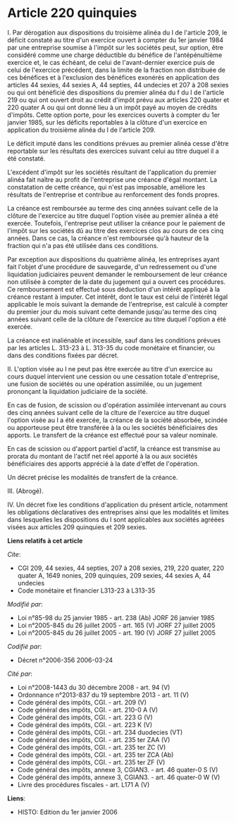 # Article 220 quinquies

I. Par dérogation aux dispositions du troisième alinéa du I de l'article 209, le déficit constaté au titre d'un exercice
ouvert à compter du 1er janvier 1984 par une entreprise soumise à l'impôt sur les sociétés peut, sur option, être considéré
comme une charge déductible du bénéfice de l'antépénultième exercice et, le cas échéant, de celui de l'avant-dernier exercice
puis de celui de l'exercice précédent, dans la limite de la fraction non distribuée de ces bénéfices et à l'exclusion des
bénéfices exonérés en application des articles 44 sexies, 44 sexies A, 44 septies, 44 undecies et 207 à 208 sexies ou qui ont
bénéficié des dispositions du premier alinéa du f du I de l'article 219 ou qui ont ouvert droit au crédit d'impôt prévu aux
articles 220 quater et 220 quater A ou qui ont donné lieu à un impôt payé au moyen de crédits d'impôts. Cette option porte,
pour les exercices ouverts à compter du 1er janvier 1985, sur les déficits reportables à la clôture d'un exercice en
application du troisième alinéa du I de l'article 209.

Le déficit imputé dans les conditions prévues au premier alinéa cesse d'être reportable sur les résultats des exercices
suivant celui au titre duquel il a été constaté.

L'excédent d'impôt sur les sociétés résultant de l'application du premier alinéa fait naître au profit de l'entreprise une
créance d'égal montant. La constatation de cette créance, qui n'est pas imposable, améliore les résultats de l'entreprise et
contribue au renforcement des fonds propres.

La créance est remboursée au terme des cinq années suivant celle de la clôture de l'exercice au titre duquel l'option visée
au premier alinéa a été exercée. Toutefois, l'entreprise peut utiliser la créance pour le paiement de l'impôt sur les
sociétés dû au titre des exercices clos au cours de ces cinq années. Dans ce cas, la créance n'est remboursée qu'à hauteur de
la fraction qui n'a pas été utilisée dans ces conditions.

Par exception aux dispositions du quatrième alinéa, les entreprises ayant fait l'objet d'une procédure de sauvegarde, d'un
redressement ou d'une liquidation judiciaires peuvent demander le remboursement de leur créance non utilisée à compter de la
date du jugement qui a ouvert ces procédures. Ce remboursement est effectué sous déduction d'un intérêt appliqué à la créance
restant à imputer. Cet intérêt, dont le taux est celui de l'intérêt légal applicable le mois suivant la demande de
l'entreprise, est calculé à compter du premier jour du mois suivant cette demande jusqu'au terme des cinq années suivant
celle de la clôture de l'exercice au titre duquel l'option a été exercée.

La créance est inaliénable et incessible, sauf dans les conditions prévues par les articles L. 313-23 à L. 313-35 du code
monétaire et financier, ou dans des conditions fixées par décret.

II. L'option visée au I ne peut pas être exercée au titre d'un exercice au cours duquel intervient une cession ou une
cessation totale d'entreprise, une fusion de sociétés ou une opération assimilée, ou un jugement prononçant la liquidation
judiciaire de la société.

En cas de fusion, de scission ou d'opération assimilée intervenant au cours des cinq années suivant celle de la cl<cb>ture de
l'exercice au titre duquel l'option visée au I a été exercée, la créance de la société absorbée, scindée ou apporteuse peut
être transférée à la ou les sociétés bénéficiaires des apports. Le transfert de la créance est effectué pour sa valeur
nominale.

En cas de scission ou d'apport partiel d'actif, la créance est transmise au prorata du montant de l'actif net réel apporté à
la ou aux sociétés bénéficiaires des apports apprécié à la date d'effet de l'opération.

Un décret précise les modalités de transfert de la créance.

III. (Abrogé).

IV. Un décret fixe les conditions d'application du présent article, notamment les obligations déclaratives des entreprises
ainsi que les modalités et limites dans lesquelles les dispositions du I sont applicables aux sociétés agréées visées aux
articles 209 quinquies et 209 sexies.

</cb>

**Liens relatifs à cet article**

_Cite_:

  - CGI 209, 44 sexies, 44 septies, 207 à 208 sexies, 219, 220 quater, 220 quater A, 1649 nonies, 209 quinquies, 209 sexies, 44 sexies A, 44 undecies
  - Code monétaire et financier L313-23 à L313-35

_Modifié par_:

  - Loi n°85-98 du 25 janvier 1985 - art. 238 (Ab) JORF 26 janvier 1985
  - Loi n°2005-845 du 26 juillet 2005 - art. 165 (V) JORF 27 juillet 2005
  - Loi n°2005-845 du 26 juillet 2005 - art. 190 (V) JORF 27 juillet 2005

_Codifié par_:

  - Décret n°2006-356 2006-03-24

_Cité par_:

  - Loi n°2008-1443 du 30 décembre 2008 - art. 94 (V)
  - Ordonnance n°2013-837 du 19 septembre 2013 - art. 11 (V)
  - Code général des impôts, CGI. - art. 209 (V)
  - Code général des impôts, CGI. - art. 210-0 A (V)
  - Code général des impôts, CGI. - art. 223 G (V)
  - Code général des impôts, CGI. - art. 223 K (V)
  - Code général des impôts, CGI. - art. 234 duodecies (VT)
  - Code général des impôts, CGI. - art. 235 ter ZAA (V)
  - Code général des impôts, CGI. - art. 235 ter ZC (V)
  - Code général des impôts, CGI. - art. 235 ter ZCA (Ab)
  - Code général des impôts, CGI. - art. 235 ter ZF (V)
  - Code général des impôts, annexe 3, CGIAN3. - art. 46 quater-0 S (V)
  - Code général des impôts, annexe 3, CGIAN3. - art. 46 quater-0 W (V)
  - Livre des procédures fiscales - art. L171 A (V)

**Liens**:

  - HISTO: Edition du 1er janvier 2006
